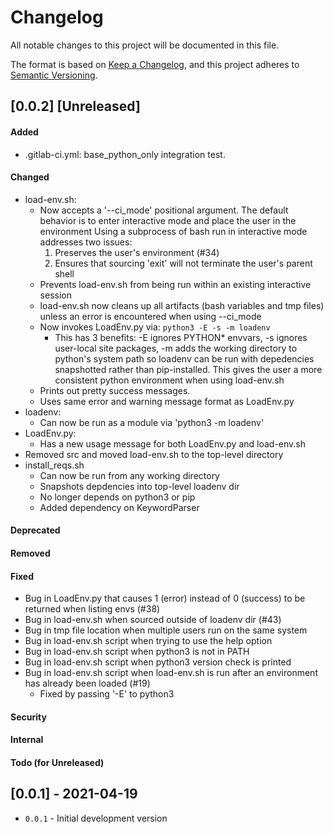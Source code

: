 Changelog
=========
All notable changes to this project will be documented in this file.

The format is based on [Keep a Changelog](https://keepachangelog.com/en/1.0.0/),
and this project adheres to [Semantic Versioning](https://semver.org/spec/v2.0.0.html).

<!--
## [X.Y.Z] - YYYY-MM-DD or [Unreleased]
#### Added
#### Changed
#### Deprecated
#### Removed
#### Fixed
#### Security
#### Internal
#### Todo (for Unreleased)
-->

## [0.0.2] [Unreleased]
#### Added
- .gitlab-ci.yml: base_python_only integration test.
#### Changed
- load-env.sh:
  - Now accepts a '--ci_mode' positional argument. The default behavior
    is to enter interactive mode and place the user in the environment
    Using a subprocess of bash run in interactive mode addresses two issues:
      1. Preserves the user's environment (#34)
      2. Ensures that sourcing 'exit' will not terminate the user's parent
	 shell
  - Prevents load-env.sh from being run within an existing interactive session
  - load-env.sh now cleans up all artifacts (bash variables and tmp files)
    unless an error is encountered when using --ci_mode
  - Now invokes LoadEnv.py via: `python3 -E -s -m loadenv`
    - This has 3 benefits: -E ignores PYTHON* envvars, -s ignores user-local site packages, -m adds
      the working directory to python's system path so loadenv can be run with depedencies snapshotted
      rather than pip-installed. This gives the user a more consistent python environment when using
      load-env.sh
  - Prints out pretty success messages.
  - Uses same error and warning message format as LoadEnv.py
- loadenv:
  - Can now be run as a module via 'python3 -m loadenv'
- LoadEnv.py:
  - Has a new usage message for both LoadEnv.py and load-env.sh
- Removed src and moved load-env.sh to the top-level directory
- install_reqs.sh
  - Can now be run from any working directory
  - Snapshots depdencies into top-level loadenv dir
  - No longer depends on python3 or pip
  - Added dependency on KeywordParser
#### Deprecated
#### Removed
#### Fixed
- Bug in LoadEnv.py that causes 1 (error) instead of 0 (success) to be returned when listing envs (#38)
- Bug in load-env.sh when sourced outside of loadenv dir (#43)
- Bug in tmp file location when multiple users run on the same system
- Bug in load-env.sh script when trying to use the help option
- Bug in load-env.sh script when python3 is not in PATH
- Bug in load-env.sh script when python3 version check is printed
- Bug in load-env.sh script when load-env.sh is run after an environment has already been loaded (#19)
   - Fixed by passing '-E' to python3
#### Security
#### Internal
#### Todo (for Unreleased)

## [0.0.1] - 2021-04-19
- `0.0.1` - Initial development version
